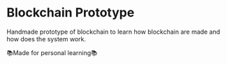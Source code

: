 # Blockchain Prototype
Handmade prototype of blockchain to learn how blockchain are made and how does the system work.

📚Made for personal learning📚
